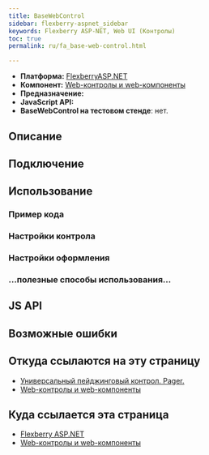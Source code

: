 ```yaml
---
title: BaseWebControl
sidebar: flexberry-aspnet_sidebar
keywords: Flexberry ASP-NET, Web UI (Контролы)
toc: true
permalink: ru/fa_base-web-control.html

---
```


* **Платформа:** [FlexberryASP.NET](fa_flexberry-a-s-p-n-e-t.html)
* **Компонент:** [Web-контролы и web-компоненты](fa_web-controls.html)
* **Предназначение:**
* **JavaScript API:** 
* **BaseWebControl на тестовом стенде**: нет.

## Описание

## Подключение

## Использование

### Пример кода

### Настройки контрола

### Настройки оформления

### ...полезные способы использования...

## JS API

## Возможные ошибки
 
## Откуда ссылаются на эту страницу

* [Универсальный пейджинговый контрол. Pager.](fa_pager.html)
* [Web-контролы и web-компоненты](fa_web-controls.html)

## Куда ссылается эта страница

* [Flexberry ASP.NET](fa_flexberry-a-s-p-n-e-t.html)
* [Web-контролы и web-компоненты ](fa_web-controls.html)